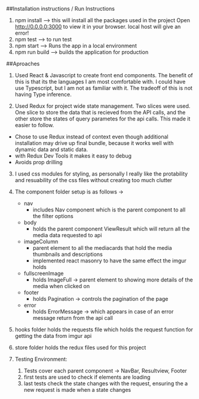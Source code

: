 ##Installation instructions / Run Instructions
1. npm install --> this will install all the packages used in the project
   Open http://0.0.0.0:3000 to view it in your browser.
   local host will give an error!
2. npm test --> to run test
3. npm start --> Runs the app in a local environment 
4. npm run build --> builds the application for production 


##Aproaches
1. Used React & Javascript to create front end components. The benefit of this is that its the languages I am most comfortable with. I could have use Typescript, but I am not as familiar with it. The tradeoff of this is not having Type inference.

2. Used Redux for project wide state management. Two slices were used. One slice to store the data that is recieved from the API calls, and the other store the states of query parametes for the api calls. This made it easier to follow. 
  - Chose to use Redux instead of context even though additional installation may drive up final bundle, because it works well with dynamic data and static data. 
  - with Redux Dev Tools it makes it easy to debug
  - Avoids prop drilling

3. I used css modules for styling, as personally I really like the protability and resuability of the css files without creating too  much clutter

4. The component folder setup is as follows ->
   - nav 
      - includes Nav component which is the parent component to all the filter options 
   - body
      - holds the parent component ViewResult which will return all the media data requested to api
   -  imageColumn
      - parent element to all the mediacards that hold the media thumbnails and descriptions
      - implemented react masonry to have the same effect the imgur holds
   - fullscreenImage
      - holds ImageFull -> parent element to showing more details of the media when clicked on
   - footer
      - holds Pagination -> controls the pagination of the page
   - error
      - holds ErrorMessage -> which appears in case of an error message return from the api call

5. hooks folder holds the requests file which holds the request function for getting the data from imgur api

6. store folder holds the redux files used for this project

7. Testing Environment:
   1. Tests cover each parent component -> NavBar, Resultview,  Footer
   2. first tests are used to check if elements are loading
   3. last tests check the state changes with the request, ensuring the a new request is made when a state changes

